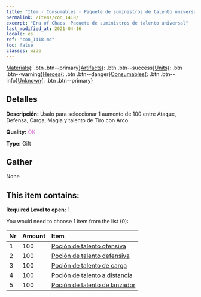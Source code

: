 ```yaml
---
title: "Item - Consumables - Paquete de suministros de talento universal"
permalink: /Items/con_1418/
excerpt: "Era of Chaos  Paquete de suministros de talento universal"
last_modified_at: 2021-04-16
locale: es
ref: "con_1418.md"
toc: false
classes: wide
---
```

 [Materials](/es/Items/){: .btn .btn--primary}[Artifacts](/es/Items/Artifacts/){: .btn .btn--success}[Units](/es/Items/Units/){: .btn .btn--warning}[Heroes](/es/Items/Heroes/){: .btn .btn--danger}[Consumables](/es/Items/Consumables/){: .btn .btn--info}[Unknown](/es/Items/Unknown/){: .btn .btn--primary}

## Detalles
 **Descripción:** Úsalo para seleccionar 1 aumento de 100 entre Ataque, Defensa, Carga, Magia y talento de Tiro con Arco

 **Quality:** <span style="color: #DA70D6">OK</span>

 **Type:** Gift

## Gather

  None

## This item contains:

 **Required Level to open:** 1

 You would need to choose 1 item from the list (0):

  | Nr | Amount |     Item    |
  |:---|:-------|:------------|
  | 1 | 100 | [Poción de talento ofensiva](/es/Items/con_786/) |  | 
  | 2 | 100 | [Poción de talento defensiva](/es/Items/con_787/) |  | 
  | 3 | 100 | [Poción de talento de carga](/es/Items/con_788/) |  | 
  | 4 | 100 | [Poción de talento a distancia](/es/Items/con_789/) |  | 
  | 5 | 100 | [Poción de talento de lanzador](/es/Items/con_790/) |  | 
